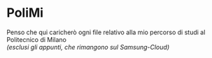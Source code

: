 # PoliMi

Penso che qui caricherò ogni file relativo alla mio percorso di studi al Politecnico di Milano \
_(esclusi gli appunti, che rimangono sul Samsung-Cloud)_
